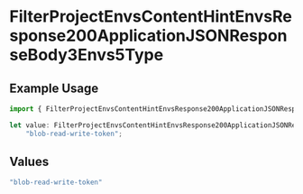 # FilterProjectEnvsContentHintEnvsResponse200ApplicationJSONResponseBody3Envs5Type

## Example Usage

```typescript
import { FilterProjectEnvsContentHintEnvsResponse200ApplicationJSONResponseBody3Envs5Type } from "@simplesagar/vercel/models/filterprojectenvsop.js";

let value: FilterProjectEnvsContentHintEnvsResponse200ApplicationJSONResponseBody3Envs5Type =
    "blob-read-write-token";
```

## Values

```typescript
"blob-read-write-token"
```